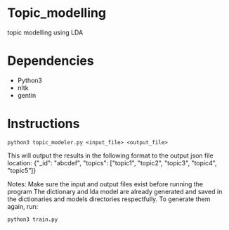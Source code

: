 # Topic_modelling
topic modelling using LDA

# Dependencies
* Python3
* nltk
* gentin

# Instructions

```
python3 topic_modeler.py <input_file> <output_file>
```

This will output the results in the following format to the output json file location:
{"_id": "abcdef", "topics": ["topic1", "topic2", "topic3", "topic4", "topic5”]}



Notes:
Make sure the input and output files exist before running the program
The dictionary and lda model are already generated and saved in the dictionaries and models directories respectfully. To generate them again, run:
```
python3 train.py
```
